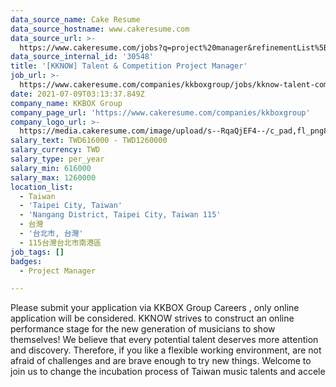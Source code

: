```yaml
---
data_source_name: Cake Resume
data_source_hostname: www.cakeresume.com
data_source_url: >-
  https://www.cakeresume.com/jobs?q=project%20manager&refinementList%5Blang_name%5D%5B0%5D=English&refinementList%5Bsalary_type%5D=per_year&range%5Bsalary_range%5D%5Bmin%5D=1000000&page=2
data_source_internal_id: '30548'
title: '[KKNOW] Talent & Competition Project Manager'
job_url: >-
  https://www.cakeresume.com/companies/kkboxgroup/jobs/kknow-talent-competition-project-manager-1043fa
date: 2021-07-09T03:13:37.849Z
company_name: KKBOX Group
company_page_url: 'https://www.cakeresume.com/companies/kkboxgroup'
company_logo_url: >-
  https://media.cakeresume.com/image/upload/s--RqaQjEF4--/c_pad,fl_png8,h_200,w_200/v1604375754/f9qlpok430hwd4k1zx95.png
salary_text: TWD616000 - TWD1260000
salary_currency: TWD
salary_type: per_year
salary_min: 616000
salary_max: 1260000
location_list:
  - Taiwan
  - 'Taipei City, Taiwan'
  - 'Nangang District, Taipei City, Taiwan 115'
  - 台灣
  - '台北市, 台灣'
  - 115台灣台北市南港區
job_tags: []
badges:
  - Project Manager

---
```


Please submit your application via KKBOX Group Careers , only online application will be considered. KKNOW strives to construct an online performance stage for the new generation of musicians to show themselves! We believe that every potential talent deserves more attention and discovery. Therefore, if you like a flexible working environment, are not afraid of challenges and are brave enough to try new things. Welcome to join us to change the incubation process of Taiwan music talents and accele